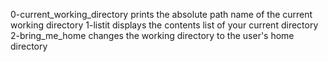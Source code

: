  0-current_working_directory prints the absolute path name of the current working directory
 1-listit displays the contents list of your current directory
 2-bring_me_home changes the working directory to the user's home directory
